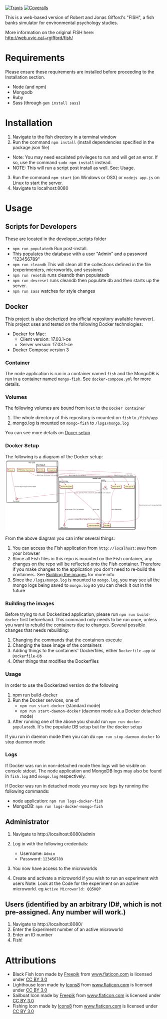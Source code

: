 [![Travis](https://img.shields.io/travis/jorgearanda/fish.svg)]()
[![Coveralls](https://img.shields.io/coveralls/jorgearanda/fish.svg)]()

This is a web-based version of Robert and Jonas Gifford's "FISH", a fish banks simulator for environmental psychology studies.

More information on the original FISH here:
http://web.uvic.ca/~rgifford/fish/

# Requirements
Please ensure these requirements are installed before proceeding to the Installation section.

* Node (and npm)
* Mongodb
* Ruby
* Sass (through `gem install sass`)

# Installation

1. Navigate to the fish directory in a terminal window
2. Run the command `npm install` (install dependencies specified in the package.json file)
  * Note: You may need escalated privileges to run and will get an error. If so, use the command `sudo npm install` instead.
  * NOTE: This will run a script post install as well. See: Usage.
3. Run the command `npm start` (on Windows or OSX) or `nodejs app.js` on Linux to start the server.
4. Navigate to localhost:8080

# Usage

## Scripts for Developers
These are located in the developer_scripts folder

* `npm run populatedb` Run post-install.
 * This populates the database with a user "Admin" and a password "123456789"
* `npm run cleandb` This will clean all the collections defined in the file (experimenters, microworlds, and sessions)
* `npm run resetdb` runs cleandb then populatedb
* `npm run devreset` runs cleandb then populate db and then starts up the server.
* `npm run sass` watches for style changes

## Docker
This project is also dockerized (no official repository available however). This project uses and tested on the following Docker technologies:

* Docker for Mac:
   * Client version: 17.03.1-ce
   * Server version: 17.03.1-ce
* Docker Compose version 3

### Container
The node application is run in a container named `fish` and the MongoDB is run in a container
named `mongo-fish`. See `docker-compose.yml` for more details.

### Volumes
The following volumes are bound from `host` to the `Docker container`
1. The whole directory of this repository is mounted on `fish` to `/fish/app`
2. mongo.log is mounted on `mongo-fish` to `/logs/mongo.log`

You can see more details on [Docer setup](#docker-setup)

### Docker Setup
The following is a diagram of the Docker setup:
![Docker diagram](/docs/docker-setup.png)

From the above diagram you can infer several things:
1. You can access the Fish application from `http://localhost:8080` from your browser
2. Since all Fish files in this repo is mounted on the Fish container, any changes on the repo will be
reflected onto the Fish container. Therefore if you make changes to the application you don't need to
re-build the containers. See [Building the images](#building-the-images) for more info
3. Since the `/logs/mongo.log` is mounted to `mongo.log`, you may see all the mongo logs being saved
to `mongo.log` so you can check it out in the future

### Building the images
Before trying to run Dockerized application, please run `npm run build-docker` first beforehand.
This command only needs to be run once, unless you want to rebuild the containers due to changes.
Several possible changes that needs rebuilding:
1. Changing the commands that the containers execute
2. Changing the base image of the containers
3. Adding things to the containers' Dockerfiles, either `Dockerfile-app` or `Dockerfile-Db`
4. Other things that modifies the Dockerfiles

### Usage
In order to use the Dockerized version do the following
1. npm run build-docker
2. Run the Docker services, one of
   * `npm run start-docker` (standard mode)
   * `npm run start-daemon-docker` (daemon mode a.k.a Docker detached mode)
4. After running one of the above you should run `npm run docker-populatedb`. It's
the populate DB setup but for the docker setup

If you run in daemon mode then you can do `npm run stop-daemon-docker` to stop daemon mode

### Logs
If Docker was run in non-detached mode then logs will be visible on console stdout.
The node application and MongoDB logs may also be found in `fish.log` and `mongo.log` respectively.

If Docker was run in detached mode you may see logs by running the following commands:
* node application: `npm run logs-docker-fish`
* MongoDB: `npm run logs-docker-mongo-fish`

## Administrator
1. Navigate to http://localhost:8080/admin
2. Log in with the following credentials:
   * Username: `Admin`
   * Password: `123456789`

3. You now have access to the microworlds
4. Create and activate a microworld if you wish to run an experiment with users
   Note: Look at the Code for the experiment on an active microworld. eg `Active Microworld: QQ5HQP`

## Users (identified by an arbitrary ID#, which is not pre-assigned. Any number will work.)
1. Navigate to http://localhost:8080/
2. Enter the Experiment number of an active microworld
3. Enter an ID number
4. Fish!


# Attributions
* Black Fish Icon made by <a href="http://www.freepik.com" title="Freepik">Freepik</a> from <a href="http://www.flaticon.com" title="Flaticon">www.flaticon.com</a> is licensed under <a href="http://creativecommons.org/licenses/by/3.0/" title="Creative Commons BY 3.0">CC BY 3.0</a>
* Lighthouse Icon made by <a href="http://www.icons8.com" title="Icons8">Icons8</a> from <a href="http://www.flaticon.com" title="Flaticon">www.flaticon.com</a> is licensed under <a href="http://creativecommons.org/licenses/by/3.0/" title="Creative Commons BY 3.0">CC BY 3.0</a>
* Sailboat Icon made by <a href="http://www.freepik.com" title="Freepik">Freepik</a> from <a href="http://www.flaticon.com" title="Flaticon">www.flaticon.com</a> is licensed under <a href="http://creativecommons.org/licenses/by/3.0/" title="Creative Commons BY 3.0">CC BY 3.0</a>
* Fishing Icon made by <a href="http://www.icons8.com" title="Icons8">Icons8</a> from <a href="http://www.flaticon.com" title="Flaticon">www.flaticon.com</a> is licensed under <a href="http://creativecommons.org/licenses/by/3.0/" title="Creative Commons BY 3.0">CC BY 3.0</a>
